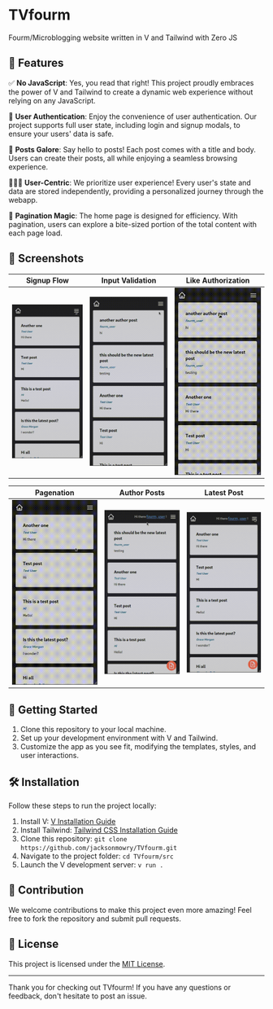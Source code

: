 # TVfourm
Fourm/Microblogging website written in V and Tailwind with Zero JS

## 🌟 Features

✅ **No JavaScript**: Yes, you read that right! This project proudly embraces the power of V and Tailwind to create a dynamic web experience without relying on any JavaScript.

🔐 **User Authentication**: Enjoy the convenience of user authentication. Our project supports full user state, including login and signup modals, to ensure your users' data is safe.

📝 **Posts Galore**: Say hello to posts! Each post comes with a title and body. Users can create their posts, all while enjoying a seamless browsing experience.

🧑‍🤝‍🧑 **User-Centric**: We prioritize user experience! Every user's state and data are stored independently, providing a personalized journey through the webapp.

📜 **Pagination Magic**: The home page is designed for efficiency. With pagination, users can explore a bite-sized portion of the total content with each page load.


## 📸 Screenshots

| Signup Flow | Input Validation | Like Authorization |
| -- | -- | -- |
| ![Signup Flow](git_assets/signup_flow.gif) | ![Input Validation](git_assets/input_validation_modal.gif) | ![Like Authorization](git_assets/like.gif) |

|  Pagenation  | Author Posts |Latest Post|
| -- | -- | -- |
| ![Pagenation](git_assets/pagenation.gif) | ![Author Posts](git_assets/author.gif) |  ![Latest Post](git_assets/latest.gif)|

## 🚀 Getting Started

1. Clone this repository to your local machine.
2. Set up your development environment with V and Tailwind.
3. Customize the app as you see fit, modifying the templates, styles, and user interactions.

## 🛠️ Installation

Follow these steps to run the project locally:

1. Install V: [V Installation Guide](https://vlang.io/docs)
2. Install Tailwind: [Tailwind CSS Installation Guide](https://tailwindcss.com/docs/installation)
3. Clone this repository: `git clone https://github.com/jacksonmowry/TVfourm.git`
4. Navigate to the project folder: `cd TVfourm/src`
5. Launch the V development server: `v run .`

## 🎉 Contribution

We welcome contributions to make this project even more amazing! Feel free to fork the repository and submit pull requests.

## 📝 License

This project is licensed under the [MIT License](LICENSE).

---

Thank you for checking out TVfourm! If you have any questions or feedback, don't hesitate to post an issue.
